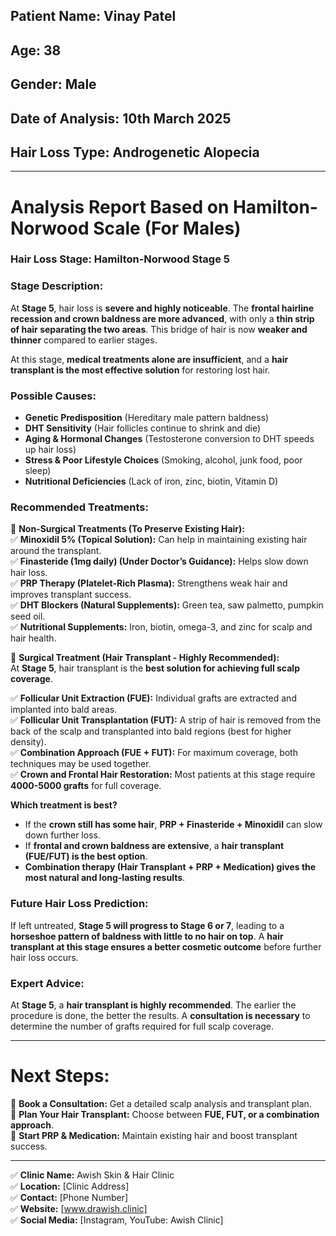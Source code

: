 ## **Patient Name:** Vinay Patel  
## **Age:** 38  
## **Gender:** Male  
## **Date of Analysis:** 10th March 2025  
## **Hair Loss Type:** Androgenetic Alopecia  

---

# **Analysis Report Based on Hamilton-Norwood Scale (For Males)**  

### **Hair Loss Stage: Hamilton-Norwood Stage 5**  

### **Stage Description:**  
At **Stage 5**, hair loss is **severe and highly noticeable**. The **frontal hairline recession and crown baldness are more advanced**, with only a **thin strip of hair separating the two areas**. This bridge of hair is now **weaker and thinner** compared to earlier stages.  

At this stage, **medical treatments alone are insufficient**, and a **hair transplant is the most effective solution** for restoring lost hair.  

### **Possible Causes:**  
- **Genetic Predisposition** (Hereditary male pattern baldness)  
- **DHT Sensitivity** (Hair follicles continue to shrink and die)  
- **Aging & Hormonal Changes** (Testosterone conversion to DHT speeds up hair loss)  
- **Stress & Poor Lifestyle Choices** (Smoking, alcohol, junk food, poor sleep)  
- **Nutritional Deficiencies** (Lack of iron, zinc, biotin, Vitamin D)  

### **Recommended Treatments:**  

🔹 **Non-Surgical Treatments (To Preserve Existing Hair):**  
✅ **Minoxidil 5% (Topical Solution):** Can help in maintaining existing hair around the transplant.  
✅ **Finasteride (1mg daily) (Under Doctor’s Guidance):** Helps slow down hair loss.  
✅ **PRP Therapy (Platelet-Rich Plasma):** Strengthens weak hair and improves transplant success.  
✅ **DHT Blockers (Natural Supplements):** Green tea, saw palmetto, pumpkin seed oil.  
✅ **Nutritional Supplements:** Iron, biotin, omega-3, and zinc for scalp and hair health.  

🔹 **Surgical Treatment (Hair Transplant - Highly Recommended):**  
At **Stage 5**, hair transplant is the **best solution for achieving full scalp coverage**.  

✅ **Follicular Unit Extraction (FUE):** Individual grafts are extracted and implanted into bald areas.  
✅ **Follicular Unit Transplantation (FUT):** A strip of hair is removed from the back of the scalp and transplanted into bald regions (best for higher density).  
✅ **Combination Approach (FUE + FUT):** For maximum coverage, both techniques may be used together.  
✅ **Crown and Frontal Hair Restoration:** Most patients at this stage require **4000-5000 grafts** for full coverage.  

**Which treatment is best?**  
- If the **crown still has some hair**, **PRP + Finasteride + Minoxidil** can slow down further loss.  
- If **frontal and crown baldness are extensive**, a **hair transplant (FUE/FUT) is the best option**.  
- **Combination therapy (Hair Transplant + PRP + Medication) gives the most natural and long-lasting results**.  

### **Future Hair Loss Prediction:**  
If left untreated, **Stage 5 will progress to Stage 6 or 7**, leading to a **horseshoe pattern of baldness with little to no hair on top**. A **hair transplant at this stage ensures a better cosmetic outcome** before further hair loss occurs.  

### **Expert Advice:**  
At **Stage 5**, a **hair transplant is highly recommended**. The earlier the procedure is done, the better the results. A **consultation is necessary** to determine the number of grafts required for full scalp coverage.  

---

# **Next Steps:**  
📍 **Book a Consultation:** Get a detailed scalp analysis and transplant plan.  
📍 **Plan Your Hair Transplant:** Choose between **FUE, FUT, or a combination approach**.  
📍 **Start PRP & Medication:** Maintain existing hair and boost transplant success.  

---

✅ **Clinic Name:** Awish Skin & Hair Clinic  
✅ **Location:** [Clinic Address]  
✅ **Contact:** [Phone Number]  
✅ **Website:** [www.drawish.clinic]  
✅ **Social Media:** [Instagram, YouTube: Awish Clinic]